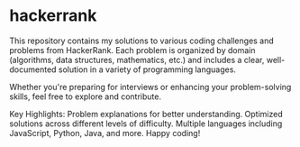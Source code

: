 # hackerrank
This repository contains my solutions to various coding challenges and problems from HackerRank. Each problem is organized by domain (algorithms, data structures, mathematics, etc.) and includes a clear, well-documented solution in a variety of programming languages.

Whether you're preparing for interviews or enhancing your problem-solving skills, feel free to explore and contribute.

Key Highlights:
Problem explanations for better understanding.
Optimized solutions across different levels of difficulty.
Multiple languages including JavaScript, Python, Java, and more.
Happy coding!
